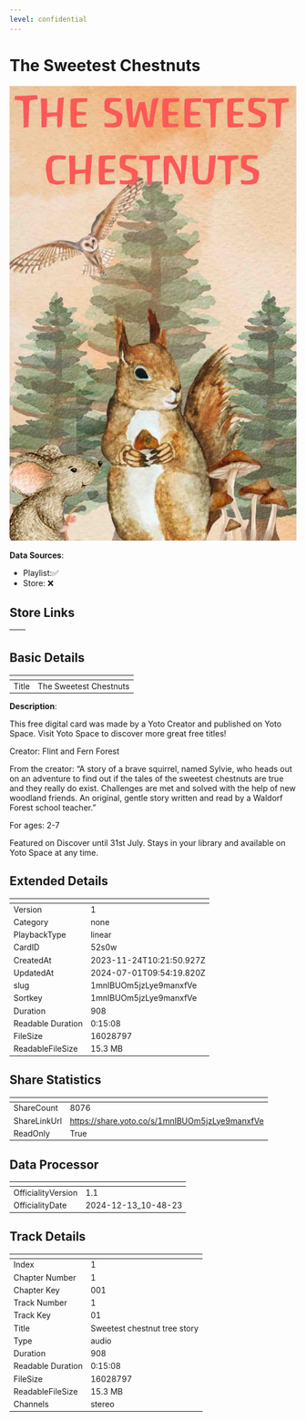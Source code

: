 ```yaml
---
level: confidential
---
```

# The Sweetest Chestnuts

![card_[52s0w].png](../../img/cards/card_[52s0w].png)

**Data Sources**: 

- Playlist:✅
- Store: ❌


## Store Links

| <!-- --> | <!-- --> |
| - | - |


## Basic Details

| <!-- --> | <!-- --> |
| - | - |
| Title | The Sweetest Chestnuts |

**Description**:

This free digital card was made by a Yoto Creator and published on Yoto Space. Visit Yoto Space to discover more great free titles!

Creator: Flint and Fern Forest

From the creator: “A story of a brave squirrel, named Sylvie, who heads out on an adventure to find out if the tales of the sweetest chestnuts are true and they really do exist. Challenges are met and solved with the help of new woodland friends. An original, gentle story written and read by a Waldorf Forest school teacher.”

For ages: 2-7

Featured on Discover until 31st July.
Stays in your library and available on Yoto Space at any time.


## Extended Details

| <!-- --> | <!-- --> |
| - | - |
| Version | 1 |
| Category | none |
| PlaybackType | linear |
| CardID | 52s0w |
| CreatedAt | 2023-11-24T10:21:50.927Z |
| UpdatedAt | 2024-07-01T09:54:19.820Z |
| slug | 1mnIBUOm5jzLye9manxfVe |
| Sortkey | 1mnIBUOm5jzLye9manxfVe |
| Duration | 908 |
| Readable Duration | 0:15:08 |
| FileSize | 16028797 |
| ReadableFileSize | 15.3 MB |


## Share Statistics

| <!-- --> | <!-- --> |
| - | - |
| ShareCount | 8076 |
| ShareLinkUrl | https://share.yoto.co/s/1mnIBUOm5jzLye9manxfVe |
| ReadOnly | True |


## Data Processor

| <!-- --> | <!-- --> |
| - | - |
| OfficialityVersion | 1.1
| OfficialityDate | 2024-12-13_10-48-23


## Track Details

| <!-- --> | <!-- --> |
| - | - |
| Index | 1 |
| Chapter Number | 1 |
| Chapter Key | 001 |
| Track Number | 1 |
| Track Key | 01 |
| Title | Sweetest chestnut tree story |
| Type | audio |
| Duration | 908 |
| Readable Duration | 0:15:08 |
| FileSize | 16028797 |
| ReadableFileSize | 15.3 MB |
| Channels | stereo |

